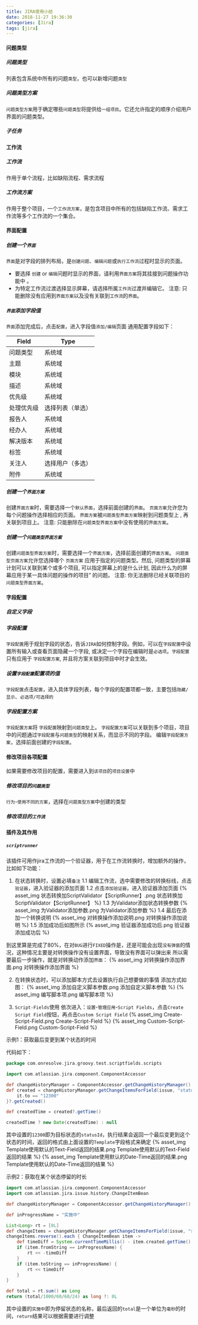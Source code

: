 ```yaml
---
title: JIRA使用小结
date: 2018-11-27 19:36:30
categories: [Jira]
tags: [jira]
---
```

#### 问题类型
##### 问题类型
列表包含系统中所有的问题`类型`，也可以新增问题`类型`

##### 问题类型方案
`问题类型方案`用于确定哪些`问题类型`将提供给`一组项目`。它还允许指定的顺序介绍用户界面的问题类型。

  <!--more-->

##### 子任务

#### 工作流
##### 工作流
作用于单个流程，比如缺陷流程、需求流程


##### 工作流方案
作用于整个项目，一个`工作流方案`，是包含项目中所有的包括缺陷工作流、需求工作流等多个工作流的一个集合。


#### 界面配置
##### 创建一个`界面`
`界面`是对字段的排列布局，是`创建问题`、`编辑问题`或`执行工作流`过程时显示的页面。
  - 要选择 `创建` or `编辑`问题时显示的界面，请利用`界面方案`将其挂接到问题操作功能中 。
  - 为特定工作流过渡选择显示屏幕，请选择所属`工作流`过渡并编辑它。
注意: 只能删除没有应用到`界面方案`以及没有关联到`工作流`的`界面`。

##### `界面`添加字段值
`界面`添加完成后，点击`配置`，进入字段值`添加/编辑`页面
通用配置字段如下：

|Field|Type|
|---|---|
|问题类型|系统域|
|主题|系统域|
|模块|系统域|
|描述|系统域|
|优先级|系统域|
|处理优先级|选择列表（单选）|
|报告人|系统域|
|经办人|系统域|
|解决版本|系统域|
|标签|系统域|
|关注人|选择用户（多选）|
|附件|系统域|

##### 创建一个`界面方案`
创建`界面方案`时，需要选择一个`默认界面`，选择前面创建的`界面`。
`页面方案`允许您为每个问题操作选择相应的页面。 `界面方案`被`问题类型界面方案`映射到问题类型上 , 再关联到项目上。
注意: 只能删除在`问题类型界面方案`中没有使用的`界面方案`。

##### 创建一个`问题类型界面方案`
创建`问题类型界面方案`时，需要选择一个`界面方案`，选择前面创建的`界面方案`。
`问题类型页面方案`允许您选择哪个 `页面方案` 应用于指定的问题类型。然后, 问题类型的屏幕计划可以关联到某个或多个项目, 可以指定屏幕上的是什么计划, 因此什么为的屏幕应用于某一具体问题的操作的项目” 的问题。
注意: 你无法删除已经关联项目的`问题类型界面方案`。

#### 字段配置
##### 自定义字段


##### 字段配置
`字段配置`用于规划字段的状态，告诉`JIRA`如何控制字段。例如，可以在`字段配置`中设置所有输入或查看页面隐藏一个字段, 或决定一个字段在编辑时是`必选项`。`字段配置`只有应用于 `字段配置方案`, 并且将方案关联到项目中时才会生效。

##### 设置`字段配置`配置项的值
`字段配置`点击`配置`，进入具体字段列表，每个字段的配置项都一致，主要包括`隐藏/显示`、`必选项/可选择的`

##### 字段配置方案
`字段配置方案`将 `字段配置`映射到`问题类型`上。 `字段配置方案`可以关联到多个项目，项目中的问题通过`字段配置`与`问题类型`的映射关系，而显示不同的字段。
编辑`字段配置方案`，选择前面创建的`字段配置`。

#### 修改项目各项配置
如果需要修改项目的配置，需要进入到`该项目`的`项目设置`中

##### 修改项目的`问题类型`
`行为`-`使用不同的方案`，选择在`问题类型方案`中创建的类型

##### 修改项目的`工作流`


#### 插件及其作用
##### `scriptrunner`
该插件可用作jira工作流的一个验证器，用于在工作流转换时，增加额外的操作，比如如下功能：
1. 在状态转换时，设置必填`备注`
    1.1 编辑工作流，选中需要修改的转换标线，点击`验证器`，进入验证器的添加页面
    1.2 点击`添加验证器`，进入验证器添加页面
    {% asset_img 状态转换加ScriptValidator【ScriptRunner】.png 状态转换加ScriptValidator【ScriptRunner】 %}
    1.3 为Validator添加状态转换参数
    {% asset_img 为Validator添加参数.png 为Validator添加参数 %}
    1.4 最后在添加一个转换说明
    {% asset_img 对转换操作添加说明.png 对转换操作添加说明 %}
    1.5 添加成功后如图所示
    {% asset_img 验证器添加成功后.png 验证器添加成功后 %}

到这里算是完成了80%，在对`BUG`进行`FIXED`操作是，还是可能会出现`没有弹窗`的情况，这种情况主要是对转换操作没有设置界面，导致没有界面可以弹出来
所以需要最后一步操作，就是对转换动作添加`界面`：
{% asset_img 对转换操作添加界面.png 对转换操作添加界面 %}

2. 在转换状态时，可以添加脚本方式去设置执行自己想要做的事情
    添加方式如图：
    {% asset_img 添加自定义脚本参数.png 添加自定义脚本参数 %}
    {% asset_img 编写脚本项.png 编写脚本项 %}

3. `Script-Fields`使用
依次进入：`设置`-`管理应用`-`Script Fields`，点击`Create Script Field`按钮，再点击`Custom Script Field`
{% asset_img Create-Script-Field.png Create-Script-Field %}
{% asset_img Custom-Script-Field.png Custom-Script-Field %}

示例1：获取最后变更到某个状态的时间

代码如下：
```groovy
package com.onresolve.jira.groovy.test.scriptfields.scripts

import com.atlassian.jira.component.ComponentAccessor

def changeHistoryManager = ComponentAccessor.getChangeHistoryManager()
def created = changeHistoryManager.getChangeItemsForField(issue, "status").sort { a, b -> a.created == b.created ? 0 : a.created > b.created ? -1 : 1 }.find {
    it.to == "12300" 
}?.getCreated()

def createdTime = created?.getTime()

createdTime ? new Date(createdTime) : null
```

其中设置的`12300`即为目标状态的`statusId`，执行结果会返回一个最后变更到这个状态的时间，返回的格式由上面设置的`Template`字段格式来确定
{% asset_img Template使用默认的Text-Field返回的结果.png Template使用默认的Text-Field返回的结果 %}
{% asset_img Template使用默认的Date-Time返回的结果.png Template使用默认的Date-Time返回的结果 %}

示例2：获取在某个状态停留的时长
```groovy
import com.atlassian.jira.component.ComponentAccessor
import com.atlassian.jira.issue.history.ChangeItemBean

def changeHistoryManager = ComponentAccessor.getChangeHistoryManager()

def inProgressName = "实施中"

List<Long> rt = [0L]
def changeItems = changeHistoryManager.getChangeItemsForField(issue, "status")
changeItems.reverse().each { ChangeItemBean item ->
    def timeDiff = System.currentTimeMillis() - item.created.getTime()
    if (item.fromString == inProgressName) {
        rt << -timeDiff
    }
    if (item.toString == inProgressName) {
        rt << timeDiff
    }
}

def total = rt.sum() as Long
return (total/1000/60/60/24) as long ?: 0L
```
其中设置的`实施中`即为停留状态的名称，最后返回的`total`是一个单位为`毫秒`的时间，`return`结果可以根据需要进行调整
